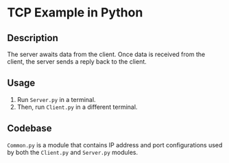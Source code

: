 # TCP Example in Python
## Description
The server awaits data from the client. Once data is received from the client, the server sends a reply back to the client.

## Usage
1. Run `Server.py` in a terminal.
1. Then, run `Client.py` in a different terminal.

## Codebase
`Common.py` is a module that contains IP address and port configurations used by both the `Client.py` and `Server.py` modules.
